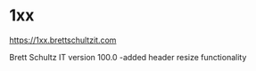 # 1xx

https://1xx.brettschultzit.com

Brett Schultz IT version 100.0
	-added header resize functionality
